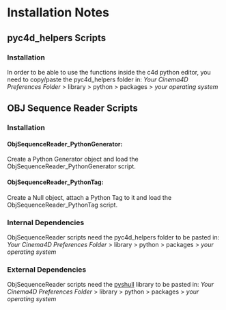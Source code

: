 
# Installation Notes
## pyc4d_helpers Scripts
### Installation
In order to be able to use the functions inside the c4d python editor, you need to copy/paste the pyc4d_helpers folder in: *Your Cinema4D Preferences Folder* > library > python > packages > *your operating system*

## OBJ Sequence Reader Scripts
### Installation
#### ObjSequenceReader_PythonGenerator:
Create a Python Generator object and load the ObjSequenceReader_PythonGenerator script.
#### ObjSequenceReader_PythonTag:
Create a Null object, attach a Python Tag to it and load the ObjSequenceReader_PythonTag script.

### Internal Dependencies
ObjSequenceReader scripts need the pyc4d_helpers folder to be pasted in: *Your Cinema4D Preferences Folder* > library > python > packages > *your operating system*

### External Dependencies
ObjSequenceReader scripts need the [pyshull](https://github.com/TimSC/pyshull) library to be pasted in: *Your Cinema4D Preferences Folder* > library > python > packages > *your operating system*
